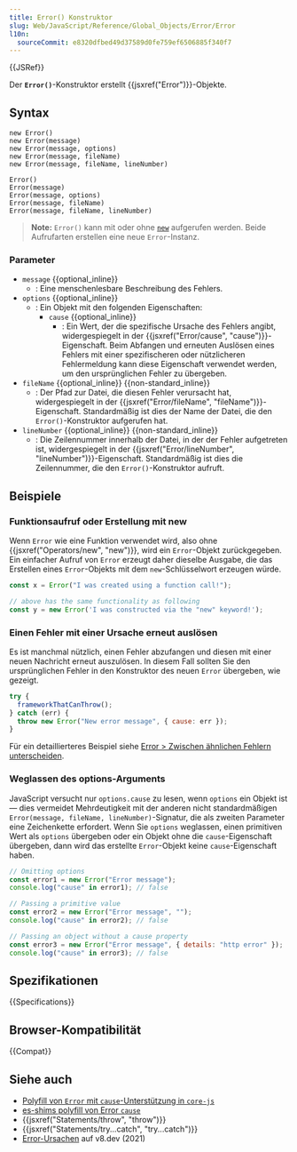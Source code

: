 ```yaml
---
title: Error() Konstruktor
slug: Web/JavaScript/Reference/Global_Objects/Error/Error
l10n:
  sourceCommit: e8320dfbed49d37589d0fe759ef6506885f340f7
---
```


{{JSRef}}

Der **`Error()`**-Konstruktor erstellt {{jsxref("Error")}}-Objekte.

## Syntax

```js-nolint
new Error()
new Error(message)
new Error(message, options)
new Error(message, fileName)
new Error(message, fileName, lineNumber)

Error()
Error(message)
Error(message, options)
Error(message, fileName)
Error(message, fileName, lineNumber)
```

> **Note:** `Error()` kann mit oder ohne [`new`](/de/docs/Web/JavaScript/Reference/Operators/new) aufgerufen werden. Beide Aufrufarten erstellen eine neue `Error`-Instanz.

### Parameter

- `message` {{optional_inline}}
  - : Eine menschenlesbare Beschreibung des Fehlers.
- `options` {{optional_inline}}
  - : Ein Objekt mit den folgenden Eigenschaften:
    - `cause` {{optional_inline}}
      - : Ein Wert, der die spezifische Ursache des Fehlers angibt, widergespiegelt in der {{jsxref("Error/cause", "cause")}}-Eigenschaft. Beim Abfangen und erneuten Auslösen eines Fehlers mit einer spezifischeren oder nützlicheren Fehlermeldung kann diese Eigenschaft verwendet werden, um den ursprünglichen Fehler zu übergeben.
- `fileName` {{optional_inline}} {{non-standard_inline}}
  - : Der Pfad zur Datei, die diesen Fehler verursacht hat, widergespiegelt in der {{jsxref("Error/fileName", "fileName")}}-Eigenschaft. Standardmäßig ist dies der Name der Datei, die den `Error()`-Konstruktor aufgerufen hat.
- `lineNumber` {{optional_inline}} {{non-standard_inline}}
  - : Die Zeilennummer innerhalb der Datei, in der der Fehler aufgetreten ist, widergespiegelt in der {{jsxref("Error/lineNumber", "lineNumber")}}-Eigenschaft. Standardmäßig ist dies die Zeilennummer, die den `Error()`-Konstruktor aufruft.

## Beispiele

### Funktionsaufruf oder Erstellung mit new

Wenn `Error` wie eine Funktion verwendet wird, also ohne {{jsxref("Operators/new", "new")}}, wird ein `Error`-Objekt zurückgegeben. Ein einfacher Aufruf von `Error` erzeugt daher dieselbe Ausgabe, die das Erstellen eines `Error`-Objekts mit dem `new`-Schlüsselwort erzeugen würde.

```js
const x = Error("I was created using a function call!");

// above has the same functionality as following
const y = new Error('I was constructed via the "new" keyword!');
```

### Einen Fehler mit einer Ursache erneut auslösen

Es ist manchmal nützlich, einen Fehler abzufangen und diesen mit einer neuen Nachricht erneut auszulösen. In diesem Fall sollten Sie den ursprünglichen Fehler in den Konstruktor des neuen `Error` übergeben, wie gezeigt.

```js
try {
  frameworkThatCanThrow();
} catch (err) {
  throw new Error("New error message", { cause: err });
}
```

Für ein detaillierteres Beispiel siehe [Error > Zwischen ähnlichen Fehlern unterscheiden](/de/docs/Web/JavaScript/Reference/Global_Objects/Error#differentiate_between_similar_errors).

### Weglassen des options-Arguments

JavaScript versucht nur `options.cause` zu lesen, wenn `options` ein Objekt ist — dies vermeidet Mehrdeutigkeit mit der anderen nicht standardmäßigen `Error(message, fileName, lineNumber)`-Signatur, die als zweiten Parameter eine Zeichenkette erfordert. Wenn Sie `options` weglassen, einen primitiven Wert als `options` übergeben oder ein Objekt ohne die `cause`-Eigenschaft übergeben, dann wird das erstellte `Error`-Objekt keine `cause`-Eigenschaft haben.

```js
// Omitting options
const error1 = new Error("Error message");
console.log("cause" in error1); // false

// Passing a primitive value
const error2 = new Error("Error message", "");
console.log("cause" in error2); // false

// Passing an object without a cause property
const error3 = new Error("Error message", { details: "http error" });
console.log("cause" in error3); // false
```

## Spezifikationen

{{Specifications}}

## Browser-Kompatibilität

{{Compat}}

## Siehe auch

- [Polyfill von `Error` mit `cause`-Unterstützung in `core-js`](https://github.com/zloirock/core-js#ecmascript-error)
- [es-shims polyfill von Error `cause`](https://www.npmjs.com/package/error-cause)
- {{jsxref("Statements/throw", "throw")}}
- {{jsxref("Statements/try...catch", "try...catch")}}
- [Error-Ursachen](https://v8.dev/features/error-cause) auf v8.dev (2021)
